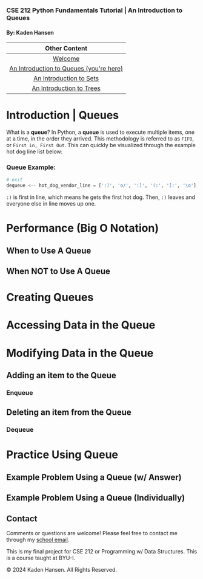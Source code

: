 ### **CSE 212 Python Fundamentals Tutorial | An Introduction to Queues**

#### By: Kaden Hansen

|                Other Content              |
|:-----------------------------------------:|
| [Welcome](0-welcome.md)                   |
| [An Introduction to Queues (you're here)](1-queue.md)   |
| [An Introduction to Sets](2-set.md)       |
| [An Introduction to Trees](3-tree.md)     |

# **Introduction | Queues**

What is a **queue**? In Python, a **queue** is used to execute multiple items, one at a time, in the order they arrived. This methodology is referred to as `FIFO`, or `First in, First Out`. This can quickly be visualized through the example hot dog line list below:

### **Queue Example:**

```python
# exit                                                                    # enter 
dequeue <-- hot_dog_vendor_line = [':)', 'o/', ':]', '(:', '[:', '\o'] <-- enqueue
```
`:)` is first in line, which means he gets the first hot dog. Then, `:)` leaves and everyone else in line moves up one.


# Performance (Big O Notation) 
## When to Use A **Queue**
## When NOT to Use A **Queue**

# Creating Queues

# Accessing Data in the Queue

# Modifying Data in the Queue

## Adding an item to the Queue

### Enqueue

## Deleting an item from the Queue

### Dequeue

# Practice Using Queue

## Example Problem Using a Queue (w/ Answer)

## Example Problem Using a Queue (Individually)

## Contact
Comments or questions are welcome! Please feel free to contact me through my [school email](mailto:han22047@byui.edu).

This is my final project for CSE 212 or Programming w/ Data Structures. This is a course taught at BYU-I.

© 2024 Kaden Hansen. All Rights Reserved.